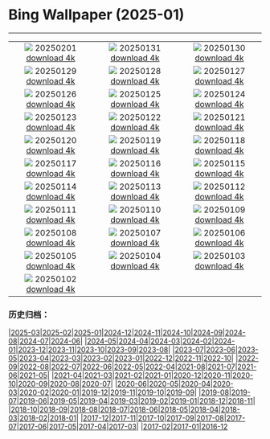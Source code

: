 # Bing Wallpaper (2025-01)
**************
| | | |
| :----: | :----: | :----: |
| ![](https://www.bing.com/th?id=OHR.PlainsZebra_PT-BR0179432464_1920x1080.jpg) 20250201 [download 4k](https://www.bing.com/th?id=OHR.PlainsZebra_PT-BR0179432464_UHD.jpg) | ![](https://www.bing.com/th?id=OHR.BaiadosPorcos_PT-BR0532087075_1920x1080.jpg) 20250131 [download 4k](https://www.bing.com/th?id=OHR.BaiadosPorcos_PT-BR0532087075_UHD.jpg) | ![](https://www.bing.com/th?id=OHR.LunarDragon_PT-BR5484555441_1920x1080.jpg) 20250130 [download 4k](https://www.bing.com/th?id=OHR.LunarDragon_PT-BR5484555441_UHD.jpg) |
| ![](https://www.bing.com/th?id=OHR.FlyingOwl_PT-BR5034009033_1920x1080.jpg) 20250129 [download 4k](https://www.bing.com/th?id=OHR.FlyingOwl_PT-BR5034009033_UHD.jpg) | ![](https://www.bing.com/th?id=OHR.CanyonSnow_PT-BR4095354589_1920x1080.jpg) 20250128 [download 4k](https://www.bing.com/th?id=OHR.CanyonSnow_PT-BR4095354589_UHD.jpg) | ![](https://www.bing.com/th?id=OHR.FrostedBeech_PT-BR2068604489_1920x1080.jpg) 20250127 [download 4k](https://www.bing.com/th?id=OHR.FrostedBeech_PT-BR2068604489_UHD.jpg) |
| ![](https://www.bing.com/th?id=OHR.DiaBossaNova_PT-BR0445068072_1920x1080.jpg) 20250126 [download 4k](https://www.bing.com/th?id=OHR.DiaBossaNova_PT-BR0445068072_UHD.jpg) | ![](https://www.bing.com/th?id=OHR.IcelandGeyser_PT-BR7544029151_1920x1080.jpg) 20250125 [download 4k](https://www.bing.com/th?id=OHR.IcelandGeyser_PT-BR7544029151_UHD.jpg) | ![](https://www.bing.com/th?id=OHR.DeerValley_PT-BR5923655325_1920x1080.jpg) 20250124 [download 4k](https://www.bing.com/th?id=OHR.DeerValley_PT-BR5923655325_UHD.jpg) |
| ![](https://www.bing.com/th?id=OHR.PetraMonastery_PT-BR6925888778_1920x1080.jpg) 20250123 [download 4k](https://www.bing.com/th?id=OHR.PetraMonastery_PT-BR6925888778_UHD.jpg) | ![](https://www.bing.com/th?id=OHR.DutchSquirrel_PT-BR7430673566_1920x1080.jpg) 20250122 [download 4k](https://www.bing.com/th?id=OHR.DutchSquirrel_PT-BR7430673566_UHD.jpg) | ![](https://www.bing.com/th?id=OHR.NapoliPizza_PT-BR8534903906_1920x1080.jpg) 20250121 [download 4k](https://www.bing.com/th?id=OHR.NapoliPizza_PT-BR8534903906_UHD.jpg) |
| ![](https://www.bing.com/th?id=OHR.NeptunesGrotto_PT-BR9754491184_1920x1080.jpg) 20250120 [download 4k](https://www.bing.com/th?id=OHR.NeptunesGrotto_PT-BR9754491184_UHD.jpg) | ![](https://www.bing.com/th?id=OHR.WhiteSandsNP_PT-BR5756772005_1920x1080.jpg) 20250119 [download 4k](https://www.bing.com/th?id=OHR.WhiteSandsNP_PT-BR5756772005_UHD.jpg) | ![](https://www.bing.com/th?id=OHR.PelicanPortrait_PT-BR0622364718_1920x1080.jpg) 20250118 [download 4k](https://www.bing.com/th?id=OHR.PelicanPortrait_PT-BR0622364718_UHD.jpg) |
| ![](https://www.bing.com/th?id=OHR.PinnaclesPeaks_PT-BR1043285861_1920x1080.jpg) 20250117 [download 4k](https://www.bing.com/th?id=OHR.PinnaclesPeaks_PT-BR1043285861_UHD.jpg) | ![](https://www.bing.com/th?id=OHR.TrancosoPraia_PT-BR2050297915_1920x1080.jpg) 20250116 [download 4k](https://www.bing.com/th?id=OHR.TrancosoPraia_PT-BR2050297915_UHD.jpg) | ![](https://www.bing.com/th?id=OHR.CadizSpain_PT-BR3104311078_1920x1080.jpg) 20250115 [download 4k](https://www.bing.com/th?id=OHR.CadizSpain_PT-BR3104311078_UHD.jpg) |
| ![](https://www.bing.com/th?id=OHR.CoastalWales_PT-BR5316082485_1920x1080.jpg) 20250114 [download 4k](https://www.bing.com/th?id=OHR.CoastalWales_PT-BR5316082485_UHD.jpg) | ![](https://www.bing.com/th?id=OHR.AniversarioBelem_PT-BR6953225578_1920x1080.jpg) 20250113 [download 4k](https://www.bing.com/th?id=OHR.AniversarioBelem_PT-BR6953225578_UHD.jpg) | ![](https://www.bing.com/th?id=OHR.MeknesMorocco_PT-BR7456607348_1920x1080.jpg) 20250112 [download 4k](https://www.bing.com/th?id=OHR.MeknesMorocco_PT-BR7456607348_UHD.jpg) |
| ![](https://www.bing.com/th?id=OHR.BubbleLake_PT-BR9346398938_1920x1080.jpg) 20250111 [download 4k](https://www.bing.com/th?id=OHR.BubbleLake_PT-BR9346398938_UHD.jpg) | ![](https://www.bing.com/th?id=OHR.NamibiaDunes_PT-BR5749717911_1920x1080.jpg) 20250110 [download 4k](https://www.bing.com/th?id=OHR.NamibiaDunes_PT-BR5749717911_UHD.jpg) | ![](https://www.bing.com/th?id=OHR.DiaNacionaldoFotografo_PT-BR5093198767_1920x1080.jpg) 20250109 [download 4k](https://www.bing.com/th?id=OHR.DiaNacionaldoFotografo_PT-BR5093198767_UHD.jpg) |
| ![](https://www.bing.com/th?id=OHR.BouldersNZ_PT-BR5423530847_1920x1080.jpg) 20250108 [download 4k](https://www.bing.com/th?id=OHR.BouldersNZ_PT-BR5423530847_UHD.jpg) | ![](https://www.bing.com/th?id=OHR.RavennaBasilica_PT-BR5657717935_1920x1080.jpg) 20250107 [download 4k](https://www.bing.com/th?id=OHR.RavennaBasilica_PT-BR5657717935_UHD.jpg) | ![](https://www.bing.com/th?id=OHR.PlumParakeet_PT-BR4715109832_1920x1080.jpg) 20250106 [download 4k](https://www.bing.com/th?id=OHR.PlumParakeet_PT-BR4715109832_UHD.jpg) |
| ![](https://www.bing.com/th?id=OHR.VietnamFalls_PT-BR3430655242_1920x1080.jpg) 20250105 [download 4k](https://www.bing.com/th?id=OHR.VietnamFalls_PT-BR3430655242_UHD.jpg) | ![](https://www.bing.com/th?id=OHR.TolkienOxford_PT-BR2782448271_1920x1080.jpg) 20250104 [download 4k](https://www.bing.com/th?id=OHR.TolkienOxford_PT-BR2782448271_UHD.jpg) | ![](https://www.bing.com/th?id=OHR.ArdezSwitzerland_PT-BR2038942515_1920x1080.jpg) 20250103 [download 4k](https://www.bing.com/th?id=OHR.ArdezSwitzerland_PT-BR2038942515_UHD.jpg) |
| ![](https://www.bing.com/th?id=OHR.PolarBearSwim_PT-BR1521924393_1920x1080.jpg) 20250102 [download 4k](https://www.bing.com/th?id=OHR.PolarBearSwim_PT-BR1521924393_UHD.jpg) |  |  |

### 历史归档：

|[2025-03](2025-03/2025-03.md)|[2025-02](2025-02/2025-02.md)|[2025-01](2025-01/2025-01.md)|[2024-12](2024-12/2024-12.md)|[2024-11](2024-11/2024-11.md)|[2024-10](2024-10/2024-10.md)|[2024-09](2024-09/2024-09.md)|[2024-08](2024-08/2024-08.md)|[2024-07](2024-07/2024-07.md)|[2024-06](2024-06/2024-06.md)|
|[2024-05](2024-05/2024-05.md)|[2024-04](2024-04/2024-04.md)|[2024-03](2024-03/2024-03.md)|[2024-02](2024-02/2024-02.md)|[2024-01](2024-01/2024-01.md)|[2023-12](2023-12/2023-12.md)|[2023-11](2023-11/2023-11.md)|[2023-10](2023-10/2023-10.md)|[2023-09](2023-09/2023-09.md)|[2023-08](2023-08/2023-08.md)|
|[2023-07](2023-07/2023-07.md)|[2023-06](2023-06/2023-06.md)|[2023-05](2023-05/2023-05.md)|[2023-04](2023-04/2023-04.md)|[2023-03](2023-03/2023-03.md)|[2023-02](2023-02/2023-02.md)|[2023-01](2023-01/2023-01.md)|[2022-12](2022-12/2022-12.md)|[2022-11](2022-11/2022-11.md)|[2022-10](2022-10/2022-10.md)|
|[2022-09](2022-09/2022-09.md)|[2022-08](2022-08/2022-08.md)|[2022-07](2022-07/2022-07.md)|[2022-06](2022-06/2022-06.md)|[2022-05](2022-05/2022-05.md)|[2022-04](2022-04/2022-04.md)|[2021-08](2021-08/2021-08.md)|[2021-07](2021-07/2021-07.md)|[2021-06](2021-06/2021-06.md)|[2021-05](2021-05/2021-05.md)|
|[2021-04](2021-04/2021-04.md)|[2021-03](2021-03/2021-03.md)|[2021-02](2021-02/2021-02.md)|[2021-01](2021-01/2021-01.md)|[2020-12](2020-12/2020-12.md)|[2020-11](2020-11/2020-11.md)|[2020-10](2020-10/2020-10.md)|[2020-09](2020-09/2020-09.md)|[2020-08](2020-08/2020-08.md)|[2020-07](2020-07/2020-07.md)|
|[2020-06](2020-06/2020-06.md)|[2020-05](2020-05/2020-05.md)|[2020-04](2020-04/2020-04.md)|[2020-03](2020-03/2020-03.md)|[2020-02](2020-02/2020-02.md)|[2020-01](2020-01/2020-01.md)|[2019-12](2019-12/2019-12.md)|[2019-11](2019-11/2019-11.md)|[2019-10](2019-10/2019-10.md)|[2019-09](2019-09/2019-09.md)|
|[2019-08](2019-08/2019-08.md)|[2019-07](2019-07/2019-07.md)|[2019-06](2019-06/2019-06.md)|[2019-05](2019-05/2019-05.md)|[2019-04](2019-04/2019-04.md)|[2019-03](2019-03/2019-03.md)|[2019-02](2019-02/2019-02.md)|[2019-01](2019-01/2019-01.md)|[2018-12](2018-12/2018-12.md)|[2018-11](2018-11/2018-11.md)|
|[2018-10](2018-10/2018-10.md)|[2018-09](2018-09/2018-09.md)|[2018-08](2018-08/2018-08.md)|[2018-07](2018-07/2018-07.md)|[2018-06](2018-06/2018-06.md)|[2018-05](2018-05/2018-05.md)|[2018-04](2018-04/2018-04.md)|[2018-03](2018-03/2018-03.md)|[2018-02](2018-02/2018-02.md)|[2018-01](2018-01/2018-01.md)|
|[2017-12](2017-12/2017-12.md)|[2017-11](2017-11/2017-11.md)|[2017-10](2017-10/2017-10.md)|[2017-09](2017-09/2017-09.md)|[2017-08](2017-08/2017-08.md)|[2017-07](2017-07/2017-07.md)|[2017-06](2017-06/2017-06.md)|[2017-05](2017-05/2017-05.md)|[2017-04](2017-04/2017-04.md)|[2017-03](2017-03/2017-03.md)|
|[2017-02](2017-02/2017-02.md)|[2017-01](2017-01/2017-01.md)|[2016-12](2016-12/2016-12.md)